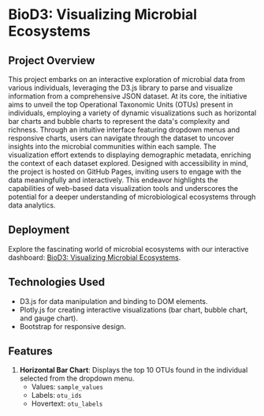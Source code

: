 # BioD3: Visualizing Microbial Ecosystems
## Project Overview
This project embarks on an interactive exploration of microbial data from various individuals, leveraging the D3.js library to parse and visualize information from a comprehensive JSON dataset. At its core, the initiative aims to unveil the top Operational Taxonomic Units (OTUs) present in individuals, employing a variety of dynamic visualizations such as horizontal bar charts and bubble charts to represent the data's complexity and richness. Through an intuitive interface featuring dropdown menus and responsive charts, users can navigate through the dataset to uncover insights into the microbial communities within each sample. The visualization effort extends to displaying demographic metadata, enriching the context of each dataset explored. Designed with accessibility in mind, the project is hosted on GitHub Pages, inviting users to engage with the data meaningfully and interactively. This endeavor highlights the capabilities of web-based data visualization tools and underscores the potential for a deeper understanding of microbiological ecosystems through data analytics.
## Deployment
Explore the fascinating world of microbial ecosystems with our interactive dashboard: [BioD3: Visualizing Microbial Ecosystems](https://jeremytallant.github.io/belly-button-challenge/).
## Technologies Used
* D3.js for data manipulation and binding to DOM elements. 
* Plotly.js for creating interactive visualizations (bar chart, bubble chart, and gauge chart).
* Bootstrap for responsive design. 
## Features
1. **Horizontal Bar Chart**: Displays the top 10 OTUs found in the individual selected from the dropdown menu. 
	* Values: `sample_values`
	* Labels: `otu_ids`
	* Hovertext: `otu_labels`